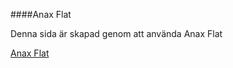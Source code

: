 ####Anax Flat

Denna sida är skapad genom att använda Anax Flat

[Anax Flat](http://dbwebb.se/kunskap/bygg-me-sida-med-anax-flat)
